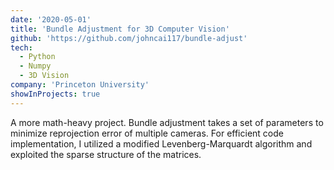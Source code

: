 ```yaml
---
date: '2020-05-01'
title: 'Bundle Adjustment for 3D Computer Vision'
github: 'https://github.com/johncai117/bundle-adjust'
tech:
  - Python
  - Numpy
  - 3D Vision
company: 'Princeton University'
showInProjects: true
---
```


A more math-heavy project. Bundle adjustment takes a set of parameters to minimize reprojection error of multiple cameras. For efficient code implementation, I utilized a modified Levenberg-Marquardt algorithm and exploited the sparse structure of the matrices.
